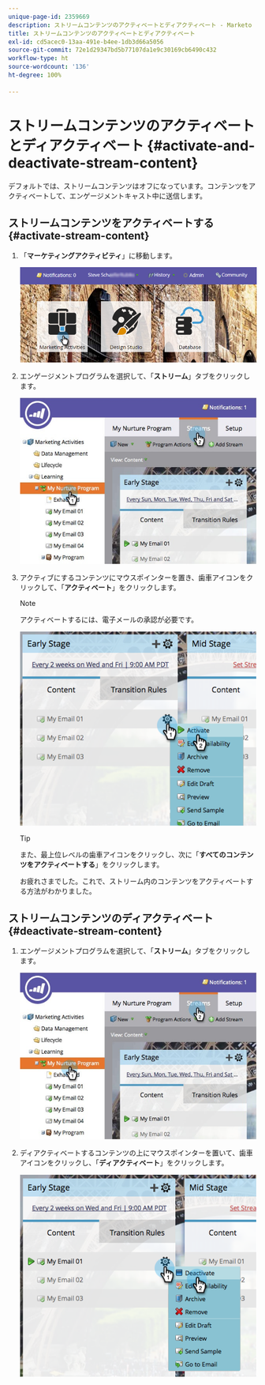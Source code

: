 ```yaml
---
unique-page-id: 2359669
description: ストリームコンテンツのアクティベートとディアクティベート - Marketo ドキュメント - 製品ドキュメント
title: ストリームコンテンツのアクティベートとディアクティベート
exl-id: cd5acec0-13aa-491e-b4ee-1db3d66a5056
source-git-commit: 72e1d29347bd5b77107da1e9c30169cb6490c432
workflow-type: ht
source-wordcount: '136'
ht-degree: 100%

---
```


# ストリームコンテンツのアクティベートとディアクティベート {#activate-and-deactivate-stream-content}

デフォルトでは、ストリームコンテンツはオフになっています。コンテンツをアクティベートして、エンゲージメントキャスト中に送信します。

## ストリームコンテンツをアクティベートする {#activate-stream-content}

1. 「**マーケティングアクティビティ**」に移動します。

   ![](assets/login-marketing-activities.png)

1. エンゲージメントプログラムを選択して、「**ストリーム**」タブをクリックします。

   ![](assets/cloneasteam.jpg)

1. アクティブにするコンテンツにマウスポインターを置き、歯車アイコンをクリックして、「**アクティベート**」をクリックします。

   >[!NOTE]
   >
   >アクティベートするには、電子メールの承認が必要です。

   ![](assets/image2014-9-15-16-3a33-3a42.png)

   >[!TIP]
   >
   >また、最上位レベルの歯車アイコンをクリックし、次に「**すべてのコンテンツをアクティベートする**」をクリックします。

   お疲れさまでした。これで、ストリーム内のコンテンツをアクティベートする方法がわかりました。

## ストリームコンテンツのディアクティベート {#deactivate-stream-content}

1. エンゲージメントプログラムを選択して、「**ストリーム**」タブをクリックします。

   ![](assets/cloneasteam.jpg)

1. ディアクティベートするコンテンツの上にマウスポインターを置いて、歯車アイコンをクリックし、「**ディアクティベート**」をクリックします。

   ![](assets/image2014-9-15-16-3a34-3a25.png)
